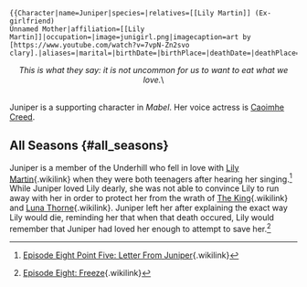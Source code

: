 ```{=mediawiki}
{{Character|name=Juniper|species=|relatives=[[Lily Martin]] (Ex-girlfriend)
Unnamed Mother|affiliation=[[Lily Martin]]|occupation=|image=junigirl.png|imagecaption=art by [https://www.youtube.com/watch?v=7vpN-Zn2svo clary].|aliases=|marital=|birthDate=|birthPlace=|deathDate=|deathPlace=|gender=|height=|weight=|eyes=|portrayedby=|appearsin=|debut=}}
```
<center>

*This is what they say: it is not uncommon for us to want to eat what we
love.*\

</center>

\
Juniper is a supporting character in *Mabel*. Her voice actress is
[Caoimhe Creed](https://caoimhecreed.wordpress.com).

## All Seasons {#all_seasons}

Juniper is a member of the Underhill who fell in love with [Lily
Martin](Lily_Martin "Lily Martin"){.wikilink} when they were both
teenagers after hearing her singing.[^1] While Juniper loved Lily
dearly, she was not able to convince Lily to run away with her in order
to protect her from the wrath of [The
King](The_King "The King"){.wikilink} and [Luna
Thorne](Luna_Thorne "Luna Thorne"){.wikilink}. Juniper left her after
explaining the exact way Lily would die, reminding her that when that
death occured, Lily would remember that Juniper had loved her enough to
attempt to save her.[^2]

[^1]: [Episode Eight Point Five: Letter From
    Juniper](Episode_Eight_Point_Five:_Letter_From_Juniper "Episode Eight Point Five: Letter From Juniper"){.wikilink}

[^2]: [Episode Eight:
    Freeze](Episode_Eight:_Freeze "Episode Eight: Freeze"){.wikilink}
